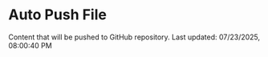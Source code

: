 # Auto Push File

Content that will be pushed to GitHub repository.
Last updated: 07/23/2025, 08:00:40 PM